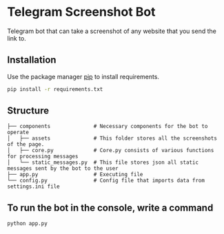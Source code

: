# Telegram Screenshot Bot

Telegram bot that can take a screenshot of any website that you send the link to. 

## Installation

Use the package manager [pip](https://pip.pypa.io/en/stable/) to install requirements.

```bash
pip install -r requirements.txt 
```

## Structure
    
    ├── components              # Necessary components for the bot to operate
    │   ├── assets              # This folder stores all the screenshots of the page.
    │   ├── core.py             # Core.py consists of various functions for processing messages
    │   └── static_messages.py  # This file stores json all static messages sent by the bot to the user 
    ├── app.py                  # Executing file 
    └── config.py               # Config file that imports data from settings.ini file
    
## To run the bot in the console, write a command 
```bash
python app.py
```
